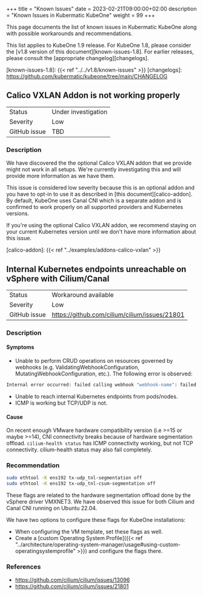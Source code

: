 +++
title = "Known Issues"
date = 2023-02-21T09:00:00+02:00
description = "Known Issues in Kubermatic KubeOne"
weight = 99
+++

This page documents the list of known issues in Kubermatic KubeOne along with
possible workarounds and recommendations.

This list applies to KubeOne 1.9 release. For KubeOne 1.8, please consider
the [v1.8 version of this document][known-issues-1.8]. For earlier releases,
please consult the [appropriate changelog][changelogs].

[known-issues-1.8]: {{< ref "../../v1.8/known-issues" >}}
[changelogs]: https://github.com/kubermatic/kubeone/tree/main/CHANGELOG

## Calico VXLAN Addon is not working properly

|              |                                                   |
|--------------|---------------------------------------------------|
| Status       | Under investigation                               |
| Severity     | Low                                               |
| GitHub issue | TBD                                               |

### Description

We have discovered the the optional Calico VXLAN addon that we provide
might not work in all setups. We're currently investigating this and will
provide more information as we have them.

This issue is considered low severity because this is an optional addon
and you have to opt-in to use it as described in [this document][calico-addon].
By default, KubeOne uses Canal CNI which is a separate addon and is confirmed
to work properly on all supported providers and Kubernetes versions.

If you're using the optional Calico VXLAN addon, we recommend staying on your
current Kubernetes version until we don't have more information about this
issue.

[calico-addon]: {{< ref "../examples/addons-calico-vxlan" >}}

## Internal Kubernetes endpoints unreachable on vSphere with Cilium/Canal

|              |                                                   |
|--------------|---------------------------------------------------|
| Status       | Workaround available                              |
| Severity     | Low                                               |
| GitHub issue | https://github.com/cilium/cilium/issues/21801     |

### Description
#### Symptoms

* Unable to perform CRUD operations on resources governed by webhooks (e.g. ValidatingWebhookConfiguration, MutatingWebhookConfiguration, etc.). The following error is observed:

```sh
Internal error occurred: failed calling webhook "webhook-name": failed to call webhook: Post "https://webhook-service-name.namespace.svc:443/webhook-endpoint": context deadline exceeded
```

* Unable to reach internal Kubernetes endpoints from pods/nodes.
* ICMP is working but TCP/UDP is not.

#### Cause

On recent enough VMware hardware compatibility version (i.e >=15 or maybe >=14), CNI connectivity breaks because of hardware segmentation offload. `cilium-health status` has ICMP connectivity working, but not TCP connectivity. cilium-health status may also fail completely.

### Recommendation

```sh
sudo ethtool -K ens192 tx-udp_tnl-segmentation off
sudo ethtool -K ens192 tx-udp_tnl-csum-segmentation off
```

These flags are related to the hardware segmentation offload done by the vSphere driver VMXNET3. We have observed this issue for both Cilium and Canal CNI running on Ubuntu 22.04.

We have two options to configure these flags for KubeOne installations:

* When configuring the VM template, set these flags as well.
* Create a [custom Operating System Profile]({{< ref "../architecture/operating-system-manager/usage#using-custom-operatingsystemprofile" >}}) and configure the flags there.

### References

* <https://github.com/cilium/cilium/issues/13096>
* <https://github.com/cilium/cilium/issues/21801>
